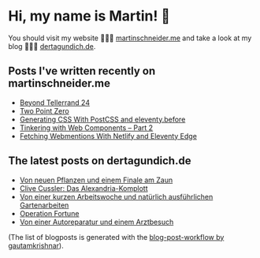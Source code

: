 # Hi, my name is Martin! 👋 
You should visit my website 👨🏼‍💻  [martinschneider.me](https://martinschneider.me) and take a look at my blog 🤷🏼‍♂️ [dertagundich.de](https://www.dertagundich.de).

## Posts I've written recently on martinschneider.me
<!-- MSME-POST-LIST:START -->
- [Beyond Tellerrand 24](https://martinschneider.me/articles/beyond-tellerrand-24/)
- [Two Point Zero](https://martinschneider.me/articles/two-point-zero/)
- [Generating CSS With PostCSS and eleventy.before](https://martinschneider.me/articles/generating-css-with-postcss-and-eleventy-before/)
- [Tinkering with Web Components – Part 2](https://martinschneider.me/articles/tinkering-with-web-components-part-2/)
- [Fetching Webmentions With Netlify and Eleventy Edge](https://martinschneider.me/articles/fetching-webmentions-with-netlify-and-eleventy-edge/)
<!-- MSME-POST-LIST:END -->

## The latest posts on dertagundich.de
<!-- DTUI-POST-LIST:START -->
- [Von neuen Pflanzen und einem Finale am Zaun](https://www.dertagundich.de/2024/06/von-neuen-pflanzen-und-einem-finale-am-zaun)
- [Clive Cussler: Das Alexandria-Komplott](https://www.dertagundich.de/2024/06/clive-cussler-das-alexandria-komplott)
- [Von einer kurzen Arbeitswoche und natürlich ausführlichen Gartenarbeiten](https://www.dertagundich.de/2024/06/von-einer-kurzen-arbeitswoche-und-naturlich-ausfuhrlichen-gartenarbeiten)
- [Operation Fortune](https://www.dertagundich.de/2024/06/operation-fortune)
- [Von einer Autoreparatur und einem Arztbesuch](https://www.dertagundich.de/2024/05/von-einer-autoreparatur-und-einem-arztbesuch)
<!-- DTUI-POST-LIST:END -->

(The list of blogposts is generated with the [blog-post-workflow by gautamkrishnar](https://github.com/gautamkrishnar/blog-post-workflow)).
